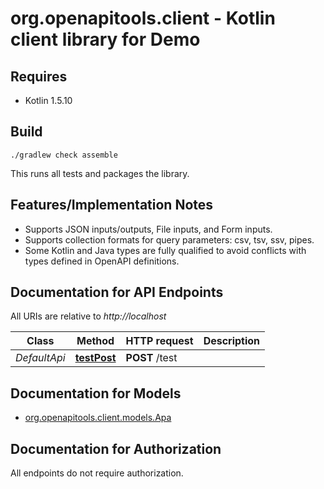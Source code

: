 # org.openapitools.client - Kotlin client library for Demo

## Requires

* Kotlin 1.5.10

## Build

```
./gradlew check assemble
```

This runs all tests and packages the library.

## Features/Implementation Notes

* Supports JSON inputs/outputs, File inputs, and Form inputs.
* Supports collection formats for query parameters: csv, tsv, ssv, pipes.
* Some Kotlin and Java types are fully qualified to avoid conflicts with types defined in OpenAPI definitions.


<a name="documentation-for-api-endpoints"></a>
## Documentation for API Endpoints

All URIs are relative to *http://localhost*

Class | Method | HTTP request | Description
------------ | ------------- | ------------- | -------------
*DefaultApi* | [**testPost**](docs/DefaultApi.md#testpost) | **POST** /test | 


<a name="documentation-for-models"></a>
## Documentation for Models

 - [org.openapitools.client.models.Apa](docs/Apa.md)


<a name="documentation-for-authorization"></a>
## Documentation for Authorization

All endpoints do not require authorization.
